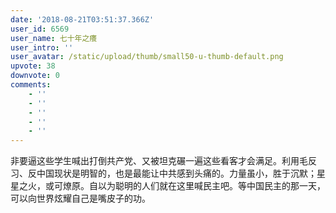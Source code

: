 ```yaml
---
date: '2018-08-21T03:51:37.366Z'
user_id: 6569
user_name: 七十年之癢
user_intro: ''
user_avatar: /static/upload/thumb/small50-u-thumb-default.png
upvote: 38
downvote: 0
comments:
    - ''
    - ''
    - ''
    - ''
    - ''
---
```


非要逼这些学生喊出打倒共产党、又被坦克碾一遍这些看客才会满足。利用毛反习、反中国现状是明智的，也是最能让中共感到头痛的。力量虽小，胜于沉默；星星之火，或可燎原。自以为聪明的人们就在这里喊民主吧。等中国民主的那一天，可以向世界炫耀自己是嘴皮子的功。
